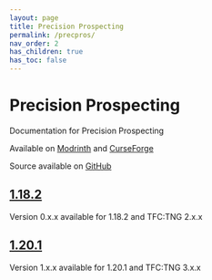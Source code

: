 ```yaml
---
layout: page
title: Precision Prospecting
permalink: /precpros/
nav_order: 2
has_children: true
has_toc: false
---
```


# Precision Prospecting

Documentation for Precision Prospecting

Available on [Modrinth](https://modrinth.com/mod/precision-prospecting) and [CurseForge](https://curseforge.com/minecraft/mc-mods/precision-prospecting)

Source available on [GitHub](https://github.com/Notenoughmail/precision-prospecting)

## [1.18.2](1.18.2/)

Version 0.x.x available for 1.18.2 and TFC:TNG 2.x.x

## [1.20.1](1.20.1/)

Version 1.x.x available for 1.20.1 and TFC:TNG 3.x.x
